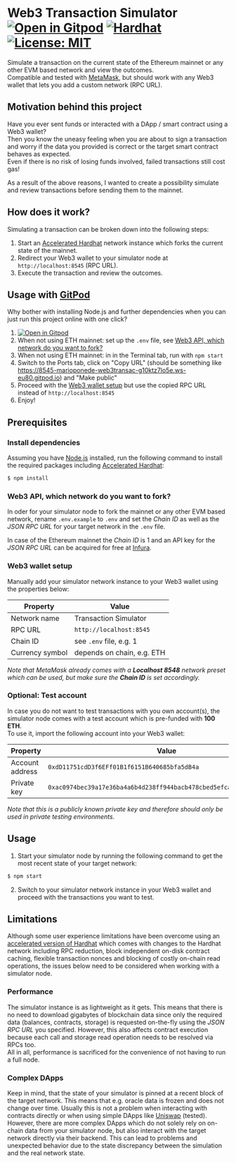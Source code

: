 # Web3 Transaction Simulator [![Open in Gitpod][gitpod-badge]][gitpod] [![Hardhat][hardhat-badge]][hardhat] [![License: MIT][license-badge]][license]

[gitpod]: https://gitpod.io/#https://github.com/MarioPoneder/web3-transaction-simulator
[gitpod-badge]: https://img.shields.io/badge/Gitpod-Open%20in%20Gitpod-FFB45B?logo=gitpod
[hardhat]: https://www.npmjs.com/package/accelerated-hardhat
[hardhat-badge]: https://img.shields.io/badge/Built%20with-Hardhat-FFDB1C.svg
[license]: https://opensource.org/licenses/MIT
[license-badge]: https://img.shields.io/badge/License-MIT-blue.svg

Simulate a transaction on the current state of the Ethereum mainnet or any other EVM based network and view the outcomes.  
Compatible and tested with [MetaMask](https://metamask.io/), but should work with any Web3 wallet that lets you add a custom network (RPC URL).

## Motivation behind this project
Have you ever sent funds or interacted with a DApp / smart contract using a Web3 wallet?  
Then you know the uneasy feeling when you are about to sign a transaction and worry if the data you provided is correct or
the target smart contract behaves as expected.  
Even if there is no risk of losing funds involved, failed transactions still cost gas!  

As a result of the above reasons, I wanted to create a possibility simulate and review transactions before sending them to the mainnet.

## How does it work?
Simulating a transaction can be broken down into the following steps:
1. Start an [Accelerated Hardhat](https://github.com/MarioPoneder/accelerated-hardhat) network instance which forks the current state of the mainnet.
2. Redirect your Web3 wallet to your simulator node at `http://localhost:8545` (RPC URL).
3. Execute the transaction and review the outcomes.

## Usage with [GitPod](https://gitpod.io)

Why bother with installing Node.js and further dependencies when you can just run this project online with one click?  

1. [![Open in Gitpod][gitpod-badge]][gitpod]
2. When not using ETH mainnet: set up the `.env` file, see [Web3 API, which network do you want to fork?](#web3-api-which-network-do-you-want-to-fork)
3. When not using ETH mainnet: in in the Terminal tab, run with `npm start`
4. Switch to the Ports tab, click on "Copy URL" (should be something like https://8545-marioponede-web3transac-g10ktz7lo5e.ws-eu80.gitpod.io) and "Make public"
5. Proceed with the [Web3 wallet setup](#web3-wallet-setup) but use the copied RPC URL instead of `http://localhost:8545`
6. Enjoy!

## Prerequisites

### Install dependencies
Assuming you have [Node.js](https://nodejs.org) installed, run the following command to install the required packages including [Accelerated Hardhat](https://github.com/MarioPoneder/accelerated-hardhat):
```sh
$ npm install
```

### Web3 API, which network do you want to fork?
In oder for your simulator node to fork the mainnet or any other EVM based network, rename `.env.example` to `.env` and set the *Chain ID*
as well as the *JSON RPC URL* for your target network in the `.env` file.  

In case of the Ethereum mainnet the *Chain ID* is 1 and an API key for the *JSON RPC URL* can be acquired for free at [Infura](https://www.infura.io/).

### Web3 wallet setup
Manually add your simulator network instance to your Web3 wallet using the properties below:

| Property        | Value                      |
|-----------------|----------------------------|
| Network name    | Transaction Simulator      |
| RPC URL         | `http://localhost:8545`    |
| Chain ID        | see `.env` file, e.g. 1    |
| Currency symbol | depends on chain, e.g. ETH |

_Note that MetaMask already comes with a **Localhost 8548** network preset which can be used, but make sure the **Chain ID** is set accordingly._

### Optional: Test account

In case you do not want to test transactions with you own account(s), the simulator node comes with a test account which is pre-funded with **100 ETH**.  
To use it, import the following account into your Web3 wallet:

| Property        | Value                                                                |
|-----------------|----------------------------------------------------------------------|
| Account address |                         `0xdD11751cdD3f6EFf01B1f6151B640685bfa5dB4a` |
| Private key     | `0xac0974bec39a17e36ba4a6b4d238ff944bacb478cbed5efcae784d7bf4f2ff81` |

_Note that this is a publicly known private key and therefore should only be used in private testing environments._

## Usage 

1. Start your simulator node by running the following command to get the most recent state of your target network:
```sh
$ npm start
```
2. Switch to your simulator network instance in your Web3 wallet and proceed with the transactions you want to test.

## Limitations

Although some user experience limitations have been overcome using an [accelerated version of Hardhat](https://github.com/MarioPoneder/accelerated-hardhat)
which comes with changes to the Hardhat network including RPC reduction, block independent on-disk contract caching, flexible transaction nonces and blocking of costly on-chain read operations, the issues below need to be considered when working with a simulator node.

### Performance

The simulator instance is as lightweight as it gets. This means that there is no need to download gigabytes of blockchain data since only the required data (balances, contracts, storage) is requested on-the-fly using the *JSON RPC URL* you specified. However, this also affects contract execution because each call and storage read operation needs to be resolved via RPCs too.  
All in all, performance is sacrificed for the convenience of not having to run a full node.

### Complex DApps

Keep in mind, that the state of your simulator is pinned at a recent block of the target network. This means that e.g. oracle data is frozen and does not change over time.
Usually this is not a problem when interacting with contracts directly or when using simple DApps like [Uniswap](https://app.uniswap.org) (tested).  
However, there are more complex DApps which do not solely rely on on-chain data from your simulator node, but also interact with the target network directly via their backend. This can lead to problems and unexpected behavior due to the state discrepancy between the simulation and the real network state.
